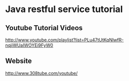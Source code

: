 
# Java restful service tutorial

## Youtube Tutorial Videos
http://www.youtube.com/playlist?list=PLu47tUtKqNlwfR-nqjiWUaIWOYEi9FyW0

## Website
http://www.308tube.com/youtube/
